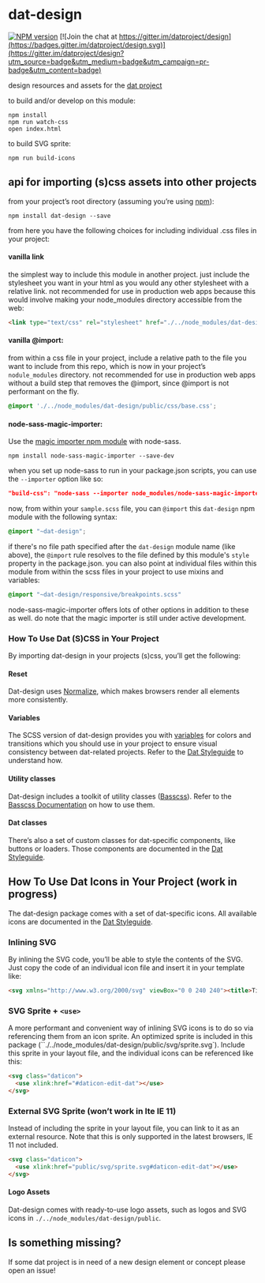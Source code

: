 # dat-design

[![NPM version][npm-image]][npm-url]
[![Join the chat at https://gitter.im/datproject/design](https://badges.gitter.im/datproject/design.svg)](https://gitter.im/datproject/design?utm_source=badge&utm_medium=badge&utm_campaign=pr-badge&utm_content=badge)

design resources and assets for the [dat project](http://dat-data.com)

to build and/or develop on this module:

```shell
npm install
npm run watch-css
open index.html
```

to build SVG sprite:

```shell
npm run build-icons
```

## <a name="dat-design-api"></a>api for importing (s)css assets into other projects
from your project’s root directory (assuming you’re using [npm](http://npmjs.com)):

```shell
npm install dat-design --save
```

from here you have the following choices for including individual .css files in your project:

#### vanilla link
the simplest way to include this module in another project. just include the stylesheet you want in your html as you would any other stylesheet with a relative link. not recommended for use in production web apps because this would involve making your node_modules directory accessible from the web:

```html
<link type="text/css" rel="stylesheet" href="./../node_modules/dat-design/css/base.css">
```

#### vanilla @import:
from within a css file in your project, include a relative path to the file you want to include from this repo, which is now in your project’s `nodule_modules` directory. not recommended for use in production web apps without a build step that removes the @import, since @import is not performant on the fly.

```css
@import './../node_modules/dat-design/public/css/base.css';
```

#### node-sass-magic-importer:
Use the [magic importer npm module](https://www.npmjs.com/package/node-sass-magic-importer) with node-sass.

```shell
npm install node-sass-magic-importer --save-dev
```

when you set up node-sass to run in your package.json scripts, you can use the `--importer` option like so:

```json
"build-css": "node-sass --importer node_modules/node-sass-magic-importer src/scss/sample.scss public/css/sample.css"
```

now, from within your `sample.scss` file, you can `@import` this `dat-design` npm module with the following syntax:

```scss
@import "~dat-design";
```

if there's no file path specified after the `dat-design` module name (like above), the `@import` rule resolves to the file defined by this module's `style` property in the package.json. you can also point at individual files within this module from within the scss files in your project to use mixins and variables:

```scss
@import "~dat-design/responsive/breakpoints.scss"
```

node-sass-magic-importer offers lots of other options in addition to these as well. do note that the magic importer is still under active development.

### How To Use Dat (S)CSS in Your Project

By importing dat-design in your projects (s)css, you’ll get the following:

#### Reset

Dat-design uses [Normalize](https://necolas.github.io/normalize.css/), which makes browsers render all elements more consistently.

#### Variables

The SCSS version of dat-design provides you with [variables](https://github.com/datproject/design/tree/master/scss/variables) for colors and transitions which you should use in your project to ensure visual consistency between dat-related projects. Refer to the [Dat Styleguide](http://datproject.github.io/design/) to understand how.

#### Utility classes

Dat-design includes a toolkit of utility classes ([Basscss](https://github.com/basscss/basscss)). Refer to the [Basscss Documentation](http://www.basscss.com/) on how to use them.

#### Dat classes

There’s also a set of custom classes for dat-specific components, like buttons or loaders. Those components are documented in the [Dat Styleguide](http://datproject.github.io/design/).

## How To Use Dat Icons in Your Project (work in progress)

The dat-design package comes with a set of dat-specific icons. All available icons are documented in the [Dat Styleguide](http://datproject.github.io/design/).

### Inlining SVG

By inlining the SVG code, you’ll be able to style the contents of the SVG. Just copy the code of an individual icon file and insert it in your template like:

```html
<svg xmlns="http://www.w3.org/2000/svg" viewBox="0 0 240 240"><title>Title of this svg</title><path d="M76 120a12 12 0 0 0 12 12h64a12 12 0 0 0 0-24H88a12 12 0 0 0-12 12z"/><path d="M35 120a35 35 0 0 1 35-35h38V65H70a55 55 0 0 0 0 110h38v-20H70a35 35 0 0 1-35-35zm135-55h-38v20h38a35 35 0 1 1 0 70h-38v20h38a55 55 0 0 0 0-110z"/></svg>
```

### SVG Sprite + `<use>`
A more performant and convenient way of inlining SVG icons is to do so via referencing them from an icon sprite. An optimized sprite is included in this package (``./../node_modules/dat-design/public/svg/sprite.svg`). Include this sprite in your layout file, and the individual icons can be referenced like this:

```html
<svg class="daticon">
  <use xlink:href="#daticon-edit-dat"></use>
</svg>
```

### External SVG Sprite (won’t work in lte IE 11)
Instead of including the sprite in your layout file, you can link to it as an external resource. Note that this is only supported in the latest browsers, IE 11 not included.

```html
<svg class="daticon">
  <use xlink:href="public/svg/sprite.svg#daticon-edit-dat"></use>
</svg>
```

#### Logo Assets

Dat-design comes with ready-to-use logo assets, such as logos and SVG icons in `./../node_modules/dat-design/public`.

## Is something missing?

If some dat project is in need of a new design element or concept please open an issue!


[npm-image]: https://img.shields.io/npm/v/dat-design.svg?style=flat-square
[npm-url]: https://npmjs.org/package/dat-design
